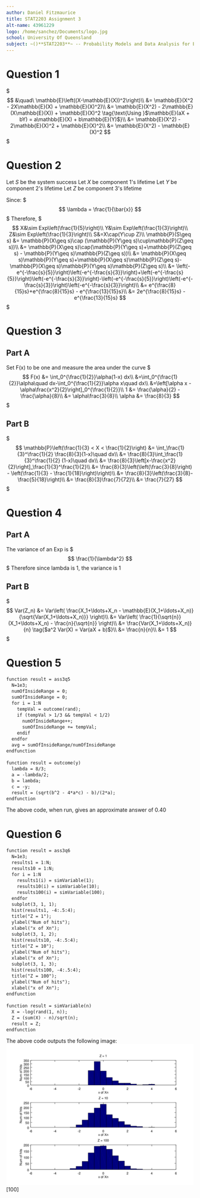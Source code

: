 ```yaml
---
author: Daniel Fitzmaurice
title: STAT2203 Assignment 3
alt-name: 43961229
logo: /home/sanchez/Documents/logo.jpg
school: University Of Queensland
subject: ~()**STAT2203**~ -- Probability Models and Data Analysis for Engineering
---
```


# Question 1
$$$
&\quad\ \mathbb{E}\left((X-\mathbb{E}(X))^2\right)\\
&= \mathbb{E}(X^2 - 2X\mathbb{E}(X) + \mathbb{E}(X)^2)\\
&= \mathbb{E}(X^2) - 2\mathbb{E}(X\mathbb{E}(X)) + \mathbb{E}(X)^2 \tag{\text{Using }$\mathbb{E}(aX + bY) = a\mathbb{E}(X) + b\mathbb{E}(Y)$}\\
&= \mathbb{E}(X^2) - 2\mathbb{E}(X)^2 + \mathbb{E}(X)^2\\
&= \mathbb{E}(X^2) - \mathbb{E}(X)^2
$$$

# Question 2
Let *S* be the system success
Let *X* be component 1's lifetime
Let *Y* be component 2's lifetime
Let *Z* be component 3's lifetime

Since:
$$$
\lambda = \frac{1}{\bar{x}}
$$$
Therefore,
$$$
X&\sim Exp\left(\frac{1}{5}\right)\\
Y&\sim Exp\left(\frac{1}{3}\right)\\
Z&\sim Exp\left(\frac{1}{3}\right)\\
S&=X\cap(Y\cup Z)\\
\mathbb{P}(S\geq s) &= \mathbb{P}(X\geq s)\cap (\mathbb{P}(Y\geq s)\cup\mathbb{P}(Z\geq s))\\
&= \mathbb{P}(X\geq s)\cap(\mathbb{P}(Y\geq s)+\mathbb{P}(Z\geq s) - \mathbb{P}(Y\geq s)\mathbb{P}(Z\geq s))\\
&= \mathbb{P}(X\geq s)\mathbb{P}(Y\geq s)+\mathbb{P}(X\geq s)\mathbb{P}(Z\geq s)-\mathbb{P}(X\geq s)\mathbb{P}(Y\geq s)\mathbb{P}(Z\geq s)\\
&= \left(-e^{-\frac{s}{5}}\right)\left(-e^{-\frac{s}{3}}\right)+\left(-e^{-\frac{s}{5}}\right)\left(-e^{-\frac{s}{3}}\right)-\left(-e^{-\frac{s}{5}}\right)\left(-e^{-\frac{s}{3}}\right)\left(-e^{-\frac{s}{3}}\right)\\
&= e^{\frac{8}{15}s}+e^{\frac{8}{15}s} - e^{\frac{13}{15}s}\\
&= 2e^{\frac{8}{15}s} - e^{\frac{13}{15}s}
$$$

# Question 3
## Part A
Set F(x) to be one and measure the area under the curve
$$$
F(x) &= \int_0^{\frac{1}{2}}\alpha(1-x) dx\\
&=\int_0^{\frac{1}{2}}\alpha\quad dx-\int_0^{\frac{1}{2}}\alpha x\quad dx\\
&=\left[\alpha x - \alpha\frac{x^2}{2}\right]_0^{\frac{1}{2}}\\
1 &= \frac{\alpha}{2} - \frac{\alpha}{8}\\
&= \alpha\frac{3}{8}\\
\alpha &= \frac{8}{3}
$$$

## Part B
$$$
\mathbb{P}\left(\frac{1}{3} < X < \frac{1}{2}\right) &= \int_\frac{1}{3}^\frac{1}{2} \frac{8}{3}(1-x)\quad dx\\
&= \frac{8}{3}\int_\frac{1}{3}^\frac{1}{2} (1-x)\quad dx\\
&= \frac{8}{3}\left[x-\frac{x^2}{2}\right]_\frac{1}{3}^\frac{1}{2}\\
&= \frac{8}{3}\left(\left(\frac{3}{8}\right) - \left(\frac{1}{3} - \frac{1}{18}\right)\right)\\
&= \frac{8}{3}\left(\frac{3}{8}-\frac{5}{18}\right)\\
&= \frac{8}{3}\frac{7}{72}\\
&= \frac{7}{27}
$$$

# Question 4
## Part A
The variance of an Exp is
$$$
\frac{1}{\lambda^2}
$$$
Therefore since lambda is 1, the variance is 1

## Part B
$$$
Var(Z_n) &= Var\left( \frac{X_1+\ldots+X_n - \mathbb{E}(X_1+\ldots+X_n)}{\sqrt{Var(X_1+\ldots+X_n)}} \right)\\
&= Var\left( \frac{1}{\sqrt{n}}(X_1+\ldots+X_n) - \frac{n}{\sqrt{n}} \right)\\
&= \frac{Var(X_1+\ldots+X_n)}{n} \tag{$a^2 Var(X) = Var(aX + b)$}\\
&= \frac{n}{n}\\
&= 1
$$$

# Question 5
```
function result = ass3q5
  N=1e3;
  numOfInsideRange = 0;
  sumOfInsideRange = 0;
  for i = 1:N
    tempVal = outcome(rand);
    if (tempVal > 1/3 && tempVal < 1/2)
      numOfInsideRange++;
      sumOfInsideRange += tempVal;
    endif
  endfor
  avg = sumOfInsideRange/numOfInsideRange
endfunction

function result = outcome(y)
  lambda = 8/3;
  a = -lambda/2;
  b = lambda;
  c = -y;
  result = (sqrt(b^2 - 4*a*c) - b)/(2*a);
endfunction
```

The above code, when run, gives an approximate answer of 0.40

# Question 6
```
function result = ass3q6
  N=1e3;
  results1 = 1:N;
  results10 = 1:N;
  for i = 1:N
    results1(i) = simVariable(1);
    results10(i) = simVariable(10);
    results100(i) = simVariable(100);
  endfor
  subplot(3, 1, 1);
  hist(results1, -4:.5:4);
  title("Z = 1");
  ylabel("Num of hits");
  xlabel("x of Xn");
  subplot(3, 1, 2);
  hist(results10, -4:.5:4);
  title("Z = 10");
  ylabel("Num of hits");
  xlabel("x of Xn");
  subplot(3, 1, 3);
  hist(results100, -4:.5:4);
  title("Z = 100");
  ylabel("Num of hits");
  xlabel("x of Xn");
endfunction

function result = simVariable(n)
  X = -log(rand(1, n));
  Z = (sum(X) - n)/sqrt(n);
  result = Z;
endfunction
```

The above code outputs the following image:
![Question 6 answer](sem2-2017/stat2203/ass3.q6.png)[100]